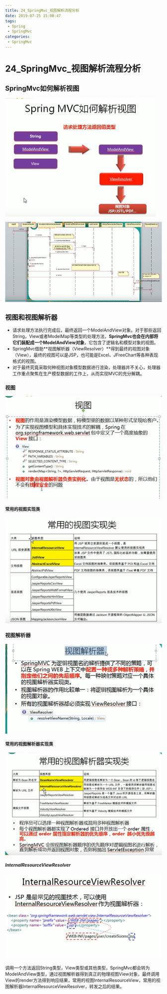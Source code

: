 ```yaml
---
title: 24_SpringMvc_视图解析流程分析
date: 2019-07-25 15:08:47
tags: 
 - Spring
 - SpringMvc
categories:
 - SpringMvc
---
```


# 24_SpringMvc_视图解析流程分析

## SpringMvc如何解析视图

![SpringMvc如何解析视图1](https://raw.githubusercontent.com/tomxwd/ImageHosting/master/blog/SpringMvc/24SpringMvc%E5%A6%82%E4%BD%95%E8%A7%A3%E6%9E%90%E8%A7%86%E5%9B%BE1.png)

![SpringMvc如何解析视图2](https://raw.githubusercontent.com/tomxwd/ImageHosting/master/blog/SpringMvc/24SpringMvc%E5%A6%82%E4%BD%95%E8%A7%A3%E6%9E%90%E8%A7%86%E5%9B%BE2.png)

## 视图和视图解析器

- 请求处理方法执行完成后，最终返回一个ModelAndView对象。对于那些返回String，View或者ModelMap等类型的处理方法，**SpringMvc也会在内部将它们装配成一个ModelAndView对象**，它包含了逻辑名和模型对象的视图。
- SpringMvc借助**视图解析器（ViewResolver）**得到最终的视图对象（View），最终的视图可以是JSP，也可能是Excel、JFreeChart等各种表现格式的视图。
- 对于最终究竟采取何种视图对象模型数据进行渲染，处理器并不关心，处理器工作重点聚焦在生产模型数据的工作上，从而实现MVC的充分解耦。

### 视图

![视图](https://raw.githubusercontent.com/tomxwd/ImageHosting/master/blog/SpringMvc/24%E8%A7%86%E5%9B%BE.png)

#### 常用的视图实现类

![常用的视图实现类](https://raw.githubusercontent.com/tomxwd/ImageHosting/master/blog/SpringMvc/24%E5%B8%B8%E7%94%A8%E7%9A%84%E8%A7%86%E5%9B%BE%E5%AE%9E%E7%8E%B0%E7%B1%BB.png)

### 视图解析器

![视图解析器](https://raw.githubusercontent.com/tomxwd/ImageHosting/master/blog/SpringMvc/24%E8%A7%86%E5%9B%BE%E8%A7%A3%E6%9E%90%E5%99%A8.png)

#### 常用的视图解析器实现类

![常用的视图解析器实现类](https://raw.githubusercontent.com/tomxwd/ImageHosting/master/blog/SpringMvc/24%E5%B8%B8%E7%94%A8%E7%9A%84%E8%A7%86%E5%9B%BE%E8%A7%A3%E6%9E%90%E5%99%A8%E5%AE%9E%E7%8E%B0%E7%B1%BB.png)

##### InternalResourceViewResolver

![InternalResourceViewResolver](https://raw.githubusercontent.com/tomxwd/ImageHosting/master/blog/SpringMvc/24InternalResourceViewResolver.png)

调用一个方法返回String类型，View类型或其他类型，SpringMvc都会转为ModelAndView类型，通过视图解析器得到真正的物理视图View对象，最终调用View的render方法得到响应结果，常用的视图InternalResourceView，常用的视图解析器InternalResourceViewResolver，转发之后的结果。

